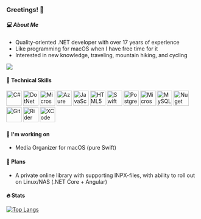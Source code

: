### Greetings! 👋

<!--
**mirham/mirham** is a ✨ _special_ ✨ repository because its `README.md` (this file) appears on your GitHub profile.

Here are some ideas to get you started:

- 🔭 I’m currently working on ...
- 🌱 I’m currently learning ...
- 👯 I’m looking to collaborate on ...
- 🤔 I’m looking for help with ...
- 💬 Ask me about ...
- 📫 How to reach me: ...
- 😄 Pronouns: ...
- ⚡ Fun fact: ...
-->

##### :computer: About Me

 - Quality-oriented .NET developer with over 17 years of experience
 - Like programming for macOS when I have free time for it
 - Interested in new knowledge, traveling, mountain hiking, and cycling
   
<a href="https://www.linkedin.com/in/yuriyrusskikh" target=”_blank”><img src="https://img.shields.io/badge/LinkedIn-0077B5?style=for-the-badge&logo=linkedin&logoColor=white" /></a>

#### 💼 Technical Skills
<p>
 <img src="https://cdn.jsdelivr.net/gh/devicons/devicon@latest/icons/csharp/csharp-original.svg" width="40" alt="C#" />
 <img src="https://cdn.jsdelivr.net/gh/devicons/devicon@latest/icons/dotnetcore/dotnetcore-original.svg" width="40" alt="DotNet Core"  />
 <img src="https://cdn.jsdelivr.net/gh/devicons/devicon@latest/icons/dot-net/dot-net-original-wordmark.svg" width="40" alt="Microsoft DotNet"  />
 <img src="https://cdn.jsdelivr.net/gh/devicons/devicon@latest/icons/azuredevops/azuredevops-original.svg" width="40" alt="Azure Devops"  />      
 <img src="https://cdn.jsdelivr.net/gh/devicons/devicon@latest/icons/javascript/javascript-plain.svg" width="40" alt="JavaScript" />
 <img src="https://cdn.jsdelivr.net/gh/devicons/devicon@latest/icons/html5/html5-original.svg" width="40" alt="HTML5" />         
 <img src="https://cdn.jsdelivr.net/gh/devicons/devicon@latest/icons/swift/swift-original.svg" width="40" alt="Swift" />
 <img src="https://cdn.jsdelivr.net/gh/devicons/devicon@latest/icons/postgresql/postgresql-original-wordmark.svg" width="40" alt="PostgreSQL" />
 <img src="https://cdn.jsdelivr.net/gh/devicons/devicon@latest/icons/microsoftsqlserver/microsoftsqlserver-original-wordmark.svg" width="40" alt="Microsoft SQL Server"  />
 <img src="https://cdn.jsdelivr.net/gh/devicons/devicon@latest/icons/mysql/mysql-original.svg" width="40" alt="MySQL" />
 <img src="https://cdn.jsdelivr.net/gh/devicons/devicon@latest/icons/nuget/nuget-original.svg" width="40" alt="Nuget"  />
 <img src="https://cdn.jsdelivr.net/gh/devicons/devicon@latest/icons/git/git-original.svg" width="40" alt="Git" />
 <img src="https://cdn.jsdelivr.net/gh/devicons/devicon@latest/icons/rider/rider-original.svg" width="40" alt="Rider" />
 <img src="https://cdn.jsdelivr.net/gh/devicons/devicon@latest/icons/xcode/xcode-original.svg" width="40" alt="XCode"/>          
</p>
          
#### 🔭 I'm working on
- Media Organizer for macOS (pure Swift)

#### 🤔 Plans
- A private online library with supporting INPX-files, with ability to roll out on Linux/NAS (.NET Core + Angular)

#### 🔥 Stats
[![Top Langs](https://github-readme-stats.vercel.app/api/top-langs/?username=mirham&layout=compact&theme=vision-friendly-dark)](https://github.com/anuraghazra/github-readme-stats)
